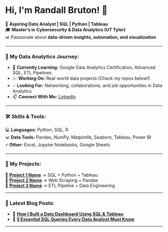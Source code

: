 # Hi, I'm Randall Bruton! 👋

🔹 **Aspiring Data Analyst | SQL | Python | Tableau**  
🎓 **Master’s in Cybersecurity & Data Analytics (UT Tyler)**  
📊 Passionate about **data-driven insights, automation, and visualization**  

---

### 🚀 My Data Analytics Journey:
- 📌 **Currently Learning:** Google Data Analytics Certification, Advanced SQL, ETL Pipelines
- 📈 **Working On:** Real-world data projects (Check my repos below!)
- 💡 **Looking For:** Networking, collaborations, and job opportunities in Data Analytics
- 📫 **Connect With Me:** [LinkedIn](https://www.linkedin.com/in/randall-bruton)  

---

### 🛠️ Skills & Tools:
💻 **Languages:** Python, SQL, R  
📊 **Data Tools:** Pandas, NumPy, Matplotlib, Seaborn, Tableau, Power BI  
⚡ **Other:** Excel, Jupyter Notebooks, Google Sheets  

---

### 📂 My Projects:
🔹 **[Project 1 Name](#)** → SQL + Python + Tableau  
🔹 **[Project 2 Name](#)** → Web Scraping + Pandas  
🔹 **[Project 3 Name](#)** → ETL Pipeline + Data Engineering  

---

### 📖 Latest Blog Posts:
- 📝 **[How I Built a Data Dashboard Using SQL & Tableau](#)**  
- 📝 **[5 Essential SQL Queries Every Data Analyst Must Know](#)**  

---
